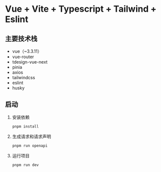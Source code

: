 # Vue + Vite + Typescript + Tailwind + Eslint

## 主要技术栈

- vue（~3.3.11）
- vue-router
- tdesign-vue-next
- pinia
- axios
- tailwindcss
- eslint
- husky

## 启动

1. 安装依赖

   ```bash
   pnpm install
   ```

2. 生成请求和请求声明

   ```bash
   pnpm run openapi
   ```

3. 运行项目

   ```bash
   pnpm run dev
   ```
